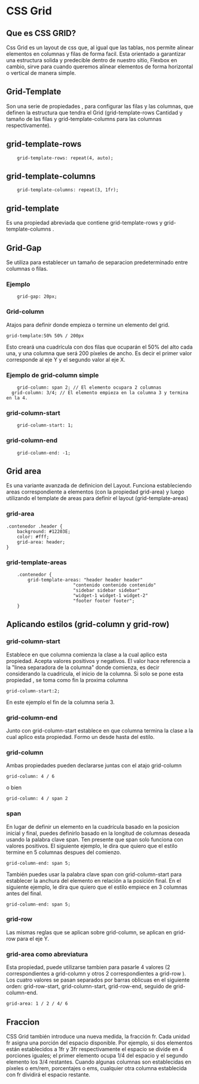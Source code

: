 # CSS Grid

## Que es CSS GRID?
Css Grid es un layout de css que, al igual que las tablas, nos permite alinear elementos en columnas y filas de forma facil. Esta orientado a garantizar una estructura solida y predecible dentro de nuestro sitio, Flexbox en cambio, sirve para cuando queremos alinear elementos de forma horizontal o vertical de manera simple.

## Grid-Template
Son una serie de propiedades , para configurar las filas y  las columnas, que definen la estructura que tendra el Grid (grid-template-rows Cantidad y tamaño de las filas y grid-template-columns para las columnas respectivamente).

## grid-template-rows
```
	grid-template-rows: repeat(4, auto);
```
## grid-template-columns
```
	grid-template-columns: repeat(3, 1fr);
```
## grid-template
Es una propiedad abreviada que contiene grid-template-rows y grid-template-columns .

## Grid-Gap
Se utiliza para establecer un tamaño de separacion predeterminado entre columnas o filas.
### Ejemplo
```
	grid-gap: 20px;
```
### Grid-column
Atajos para definir donde empieza o termine un elemento del grid.
```
grid-template:50% 50% / 200px
```
Esto creará una cuadrícula con dos filas que ocuparán el 50% del alto cada una, y una columna que será 200 píxeles de ancho. 
Es decir el primer valor corresponde al eje Y y el segundo valor al eje X.
### Ejemplo de grid-column simple
```
	grid-column: span 2; // El elemento ocupara 2 columnas
  grid-column: 3/4; // El elemento empieza en la columna 3 y termina en la 4.
```

### grid-column-start
```
	grid-column-start: 1;
```
### grid-column-end
```
	grid-column-end: -1;
```

## Grid area
Es una variante avanzada de definicion del Layout. Funciona estableciendo areas correspondiente a elementos (con la propiedad grid-area) y luego utilizando el template de areas para definir el layout (grid-template-areas)

### grid-area
```
.contenedor .header {
	background: #12203E;
	color: #fff;
	grid-area: header;
}
```

### grid-template-areas


```
	.contenedor {
		grid-template-areas: "header header header"
						 "contenido contenido contenido"
						 "sidebar sidebar sidebar"
						 "widget-1 widget-1 widget-2"
						 "footer footer footer";
	}
```

## Aplicando estilos (grid-column y grid-row)

### grid-column-start
Establece en que columna comienza la clase a la cual aplico esta propiedad. Acepta valores positivos y negativos. El valor hace referencia a la "linea separadora de la columna" donde comienza, es decir considerando la cuadricula, el inicio de la columna. Si solo se pone esta propiedad , se toma como fin la proxima columna
```
grid-column-start:2;
```
En este ejemplo el fin de la columna seria 3.

### grid-column-end
Junto con grid-column-start establece en que columna termina la clase a la cual aplico esta propiedad. Formo un desde hasta del estilo.

### grid-column
Ambas propiedades pueden declararse juntas con el atajo grid-column
```
grid-column: 4 / 6
```
o bien
```
grid-column: 4 / span 2
```
### span
En lugar de definir un elemento en la cuadrícula basado en la posicion inicial y final, puedes definirlo basado en la longitud de columnas deseada usando la palabra clave span. Ten presente que span solo funciona con valores positivos.
El siguiente ejemplo, le dira que quiero que el estilo termine en 5 columnas despues del comienzo.
```
grid-column-end: span 5;
```

También puedes usar la palabra clave span con grid-column-start para establecer la anchura del elemento en relación a la posición final.
En el siguiente ejemplo, le dira que quiero que el estilo empiece en 3 columnas antes del final.
```
grid-column-end: span 5;
```
### grid-row
Las mismas reglas que se aplican sobre grid-column, se aplican en grid-row para el eje Y.

### grid-area como abreviatura
Esta propiedad, puede utilizarse tambien para pasarle 4 valores (2 correspondientes a grid-column y otros 2 correspondientes a grid-row ).
Los cuatro valores se pasan separados por barras oblicuas en el siguiente orden: grid-row-start, grid-column-start, grid-row-end, seguido de grid-column-end.

```
grid-area: 1 / 2 / 4/ 6  
```

## Fraccion
CSS Grid también introduce una nueva medida, la fracción fr. Cada unidad fr asigna una porción del espacio disponible. Por ejemplo, si dos elementos están establecidos a 1fr y 3fr respectivamente el espacio se divide en 4 porciones iguales; el primer elemento ocupa 1/4 del espacio y el segundo elemento los 3/4 restantes.
Cuando algunas columnas son establecidas en píxeles o em/rem, porcentajes o ems, cualquier otra columna establecida con fr dividirá el espacio restante.
